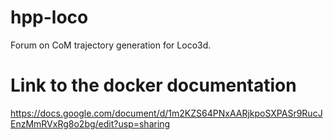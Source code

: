 # hpp-loco
Forum on CoM trajectory generation for Loco3d.

# Link to the docker documentation
https://docs.google.com/document/d/1m2KZS64PNxAARjkpoSXPASr9RucJEnzMmRVxRg8o2bg/edit?usp=sharing
